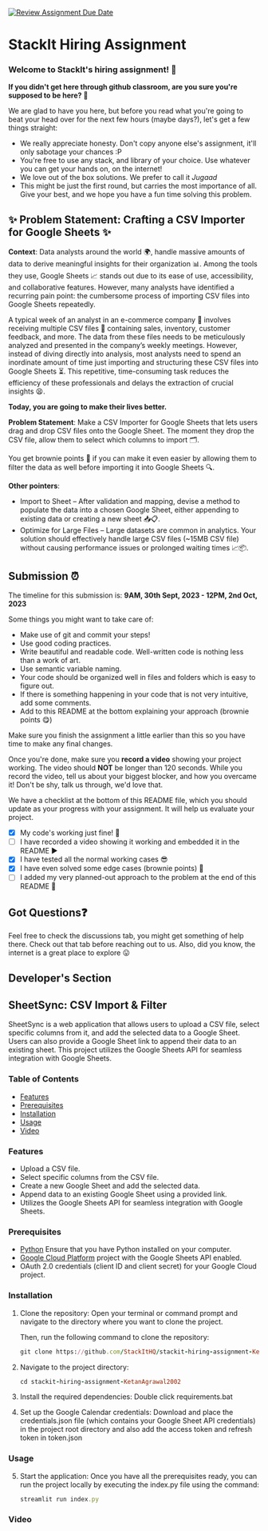 [![Review Assignment Due Date](https://classroom.github.com/assets/deadline-readme-button-24ddc0f5d75046c5622901739e7c5dd533143b0c8e959d652212380cedb1ea36.svg)](https://classroom.github.com/a/_IojtdoU)
# StackIt Hiring Assignment

### Welcome to StackIt's hiring assignment! 🚀

**If you didn't get here through github classroom, are you sure you're supposed to be here? 🤨**


We are glad to have you here, but before you read what you're going to beat your head over for the next few hours (maybe days?), let's get a few things straight:
- We really appreciate honesty. Don't copy anyone else's assignment, it'll only sabotage your chances :P
- You're free to use any stack, and library of your choice. Use whatever you can get your hands on, on the internet!
- We love out of the box solutions. We prefer to call it *Jugaad* 
- This might be just the first round, but carries the most importance of all. Give your best, and we hope you have a fun time solving this problem.

## ✨ **Problem Statement: Crafting a CSV Importer for Google Sheets** ✨

**Context**:
Data analysts around the world 🌍, handle massive amounts of data to derive meaningful insights for their organization 📊. Among the tools they use, Google Sheets 📈 stands out due to its ease of use, accessibility, and collaborative features. However, many analysts have identified a recurring pain point: the cumbersome process of importing CSV files into Google Sheets repeatedly.

A typical week of an analyst in an e-commerce company 🛒 involves receiving multiple CSV files 📁 containing sales, inventory, customer feedback, and more. The data from these files needs to be meticulously analyzed and presented in the company’s weekly meetings. However, instead of diving directly into analysis, most analysts need to spend an inordinate amount of time just importing and structuring these CSV files into Google Sheets ⏳. This repetitive, time-consuming task reduces the efficiency of these professionals and delays the extraction of crucial insights 😫.

**Today, you are going to make their lives better.**

**Problem Statement**:
Make a CSV Importer for Google Sheets that lets users drag and drop CSV files onto the Google Sheet. The moment they drop the CSV file, allow them to select which columns to import 🗂️.

You get brownie points 🍪 if you can make it even easier by allowing them to filter the data as well before importing it into Google Sheets 🔍.

**Other pointers**:
- Import to Sheet – After validation and mapping, devise a method to populate the data into a chosen Google Sheet, either appending to existing data or creating a new sheet 📥📋.
- Optimize for Large Files – Large datasets are common in analytics. Your solution should effectively handle large CSV files (~15MB CSV file) without causing performance issues or prolonged waiting times 📈📦.

## Submission ⏰
The timeline for this submission is: **9AM, 30th Sept, 2023 - 12PM, 2nd Oct, 2023**

Some things you might want to take care of:
- Make use of git and commit your steps!
- Use good coding practices.
- Write beautiful and readable code. Well-written code is nothing less than a work of art.
- Use semantic variable naming.
- Your code should be organized well in files and folders which is easy to figure out.
- If there is something happening in your code that is not very intuitive, add some comments.
- Add to this README at the bottom explaining your approach (brownie points 😋)

Make sure you finish the assignment a little earlier than this so you have time to make any final changes.

Once you're done, make sure you **record a video** showing your project working. The video should **NOT** be longer than 120 seconds. While you record the video, tell us about your biggest blocker, and how you overcame it! Don't be shy, talk us through, we'd love that.

We have a checklist at the bottom of this README file, which you should update as your progress with your assignment. It will help us evaluate your project.

- [X] My code's working just fine! 🥳
- [ ] I have recorded a video showing it working and embedded it in the README ▶️
- [X] I have tested all the normal working cases 😎
- [X] I have even solved some edge cases (brownie points) 💪
- [ ] I added my very planned-out approach to the problem at the end of this README 📜

## Got Questions❓
Feel free to check the discussions tab, you might get something of help there. Check out that tab before reaching out to us. Also, did you know, the internet is a great place to explore 😛

## Developer's Section

## SheetSync: CSV Import & Filter
SheetSync is a web application that allows users to upload a CSV file, select specific columns from it, and add the selected data to a Google Sheet. Users can also provide a Google Sheet link to append their data to an existing sheet. This project utilizes the Google Sheets API for seamless integration with Google Sheets.

### Table of Contents

- [Features](#features)
- [Prerequisites](#prerequisites)
- [Installation](#installation)
- [Usage](#usage)
- [Video](#Video)


### Features

- Upload a CSV file.
- Select specific columns from the CSV file.
- Create a new Google Sheet and add the selected data.
- Append data to an existing Google Sheet using a provided link.
- Utilizes the Google Sheets API for seamless integration with Google Sheets.

### Prerequisites

- [Python](https://www.python.org/) Ensure that you have Python installed on your computer.
- [Google Cloud Platform](https://cloud.google.com/) project with the Google Sheets API enabled.
- OAuth 2.0 credentials (client ID and client secret) for your Google Cloud project.

### Installation

1. Clone the repository:
    Open your terminal or command prompt and navigate to the directory where you want to clone the project. 

    Then, run the following command to clone the repository:
    ```ruby
    git clone https://github.com/StackItHQ/stackit-hiring-assignment-KetanAgrawal2002.git
    ```

2. Navigate to the project directory:
   
    ```ruby
    cd stackit-hiring-assignment-KetanAgrawal2002
    ```

3. Install the required dependencies:
     Double click requirements.bat


5. Set up the Google Calendar credentials:
     Download and place the credentials.json file (which contains your Google Sheet API credentials) in the project root directory and also add the access token and refresh token in token.json

### Usage
5. Start the application:
     Once you have all the prerequisites ready, you can run the project locally by executing the index.py file using the command:

    ```ruby
    streamlit run index.py
    ```


### Video





